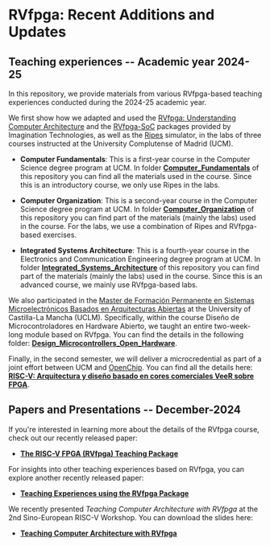 # RVfpga: Recent Additions and Updates

## Teaching experiences -- Academic year 2024-25
In this repository, we provide materials from various RVfpga-based teaching experiences conducted during the 2024-25 academic year.

We first show how we adapted and used the [RVfpga: Understanding Computer Architecture](https://university.imgtec.com/rvfpga-el2-v3-0-english-downloads-page/) and the [RVfpga-SoC](https://university.imgtec.com/rvfpgasoc-download-page-en/) packages provided by Imagination Technologies, as well as the [Ripes](https://github.com/mortbopet/Ripes) simulator, in the labs of three courses instructed at the University Complutense of Madrid (UCM).

+ **Computer Fundamentals**: This is a first-year course in the Computer Science degree program at UCM. In folder **[Computer_Fundamentals](https://github.com/artecs-group/RVfpga-sim-addons/tree/main/Computer_Fundamentals)** of this repository you can find all the materials used in the course. Since this is an introductory course, we only use Ripes in the labs.

+ **Computer Organization**: This is a second-year course in the Computer Science degree program at UCM. In folder **[Computer_Organization](https://github.com/artecs-group/RVfpga-sim-addons/tree/main/Computer_Organization)** of this repository you can find part of the materials (mainly the labs) used in the course. For the labs, we use a combination of Ripes and RVfpga-based exercises.

+ **Integrated Systems Architecture**: This is a fourth-year course in the Electronics and Communication Engineering degree program at UCM. In folder **[Integrated_Systems_Architecture](https://github.com/artecs-group/RVfpga-sim-addons/tree/main/Integrated_Systems_Architecture)** of this repository you can find part of the materials (mainly the labs) used in the course. Since this is an advanced course, we mainly use RVfpga-based labs.

We also participated in the [Master de Formación Permanente en Sistemas Microelectrónicos Basados en Arquitecturas Abiertas](https://www.uclm.es/estudios/propios/master-formacion-permanente-sistemas-microelectricos-basados-arquitecturas-abiertas) at the University of Castilla-La Mancha (UCLM). Specifically, within the course Diseño de Microcontroladores en Hardware Abierto, we taught an entire two-week-long module based on RVfpga. You can find the details in the following folder: **[Design_Microcontrollers_Open_Hardware](https://github.com/artecs-group/RVfpga-sim-addons/tree/main/Design_Microcontrollers_Open_Hardware)**.

Finally, in the second semester, we will deliver a microcredential as part of a joint effort between UCM and [OpenChip](https://openchip.com/). You can find all the details here: **[RISC-V: Arquitectura y diseño basado en cores comerciales VeeR sobre FPGA](https://riscv.fdi.ucm.es/)**.



## Papers and Presentations -- December-2024
If you're interested in learning more about the details of the RVfpga course, check out our recently released paper: 

* **[The RISC-V FPGA (RVfpga) Teaching Package](https://www.authorea.com/doi/full/10.36227/techrxiv.172978275.56140460)** 

For insights into other teaching experiences based on RVfpga, you can explore another recently released paper: 

* **[Teaching Experiences using the RVfpga Package](http://arxiv.org/abs/2411.14954)**

We recently presented *Teaching Computer Architecture with RVfpga* at the 2nd Sino-European RISC-V Workshop. You can download the slides here:

* **[Teaching Computer Architecture with RVfpga](https://drive.google.com/file/d/1JlivSs5iZqpF1h7p_dbInBxkeEg9aDwf/view?usp=drive_link)**
